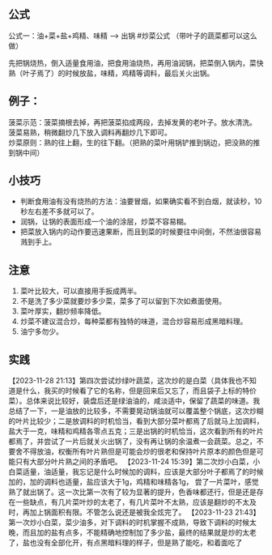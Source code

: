 ## 公式

公式一：油+菜+盐+鸡精、味精 —> 出锅 #炒菜公式 （带叶子的蔬菜都可以这么做）  

先把锅烧热，倒入适量食用油，把食用油烧热，再用油润锅，把菜倒入锅内，菜快熟（叶子焉了）的时候放盐，味精，鸡精等调料，最后关火出锅。

## 例子：

菠菜示范：菠菜摘根去掉，再把菠菜掐成两段，去掉发黄的老叶子。放水清洗。
菠菜易熟，稍微翻炒几下放入调料再翻炒几下即可。  
炒菜原则：熟的往上翻，生的往下翻。（把熟的菜叶用锅铲推到锅边，把没熟的推到锅中间）  

## 小技巧

- 判断食用油有没有烧热的方法：油要冒烟，如果确实看不到白烟，就读秒，10 秒左右差不多就可以了。
- 润锅，让锅的表面形成一个油的涂层，炒菜不容易糊。
- 把菜放入锅内的动作要迅速果断，而且到菜的时候要往中间倒，不然油很容易溅到手上。

## 注意

1. 菜叶比较大，可以直接用手扳成两半。  
2. 不是洗了多少菜就要炒多少菜，菜多了可以留到下次如煮面使用。  
3. 菜叶厚实，翻炒频率降低。  
4. 炒菜不建议混合炒，每种菜都有独特的味道，混合炒容易形成黑暗料理。  
5. 油宁多勿少。

## 实践
【2023-11-28 21:13】第四次尝试炒绿叶蔬菜，这次炒的是白菜（具体我也不知道是什么，我买的时候看了它的名称，但是回来后又忘了，而且袋子上标的特价菜）。总体来说比较好，装盘后还是绿油油的，咸淡适中，保留了蔬菜的味道。我总结了一下，一是油放的比较多，不需要晃动锅油就可以覆盖整个锅底，这次炒糊的叶片比较少；二是放调料的时机恰当，看到大部分菜叶都焉了后就马上加调料，盐大于一克，味精和鸡精各零点五克；三是出锅的时机恰当，这次看到所有的叶片都焉了，并尝试了一片后就关火出锅了，没有再让锅的余温煮一会蔬菜。总之，不要舍不得放油，权衡所有叶片熟但是可能会炒的很老和保持叶片原本的颜色但是可能只有大部分叶片熟之间的矛盾吧。
【2023-11-24 15:39】第二次炒小白菜，小白菜适量，油适量，我忘记是什么时候加的调料，应该是大部分叶子都焉了的时候加的，加的调料也适量，盐应该大于1g，鸡精和味精各1g， 尝了一片菜叶，感觉熟了就出锅了。这一次比第一次有了较为显著的提升，色香味都还行，但是还是存在一些缺点，有几片菜叶炒的太老了，有几片菜叶不太熟，应该是翻炒的不太及时，再加上锅面积有限。不管怎么说还是被我全炫完了。
【2023-11-23 21:43】第一次炒小白菜，菜少油多，对下调料的时机掌握不成熟，导致下调料的时候太晚，而且加的盐有点多，不能精确地控制加了多少盐，最终的结果就是炒的太老了，盐也没有全部化开，有点黑暗料理的样子，但是熟了能吃，和着面吃了